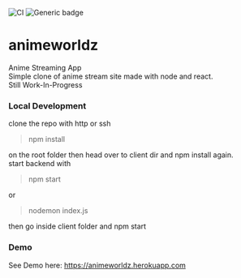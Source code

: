 ![CI](https://github.com/Dovakiin0/animeworldz/actions/workflows/node.js.yml/badge.svg) ![Generic badge](https://img.shields.io/badge/Status-active-<COLOR>.svg)
# animeworldz
Anime Streaming App  
Simple clone of anime stream site made with node and react.  
Still Work-In-Progress

### Local Development
clone the repo with http or ssh

> npm install

on the root folder
then head over to client dir and npm install again.  
start backend with
> npm start

or 
> nodemon index.js 

then go inside client folder and npm start

### Demo
See Demo here: https://animeworldz.herokuapp.com
